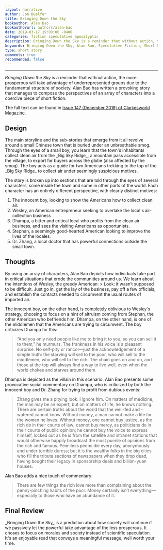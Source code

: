 ```yaml
---
layout: narrative
author: Jon Duelfer
title: Bringing Down the Sky
bookauthor: Alan Bao
bookauthorurl: authors/alan-bao
date: 2019-03-17 19:00:00 -0400
categories: fiction speculative apocalyptic
description: Bringing Down the Sky is a reminder that without action, the more prosperous will take advantage of underrepresented groups due to the fundamental structure of society.
keywords: Bringing Down the Sky, Alan Bao, Speculative Fiction, Short Story, review
type: short story
comments: true
recommended: false
---
```

<hr/>

_Bringing Down the Sky_ is a reminder that without action, the more prosperous will take advantage of underrepresented groups due to the fundamental structure of society. Alan Bao has written a provoking story that manages to compose the perspectives of an array of characters into a coercive piece of short fiction.

The full text can be found in [Issue 147 (December 2019) of Clarkesworld Magazine](http://clarkesworldmagazine.com/bao_12_18/).

<h2><strong>Design</strong></h2>
The main storyline and the sub-stories that emerge from it all revolve around a small Chinese town that is buried under an unbreathable smog. Through the eyes of a small boy, you learn that the town's inhabitants collect clean air from the _Big Sky Ridge_, a mountain pass accessible from the village, to export for buyers across the globe (also affected by the smog). The boy acts as a guide for two Americans trekking to the top of the _Big Sky Ridge_ to collect air under seemingly suspicious motives.

The story is broken up into sections that are told through the eyes of several characters, some inside the town and some in other parts of the world. Each character has an entirely different perspective, with clearly distinct motives:
1. The innocent boy, looking to show the Americans how to collect clean air.
2. Wesley, an American entrepreneur seeking to overtake the local's air-collection business
3. Dhampa, a bitter and critical local who profits from the clean air business, and sees the visiting Americans as opportunists.
4. Stephan, a seemingly good-hearted American looking to improve the lives of the locales.
5. Dr. Zhang, a local doctor that has powerful connections outside the small town.

<h2><strong>Thoughts</strong></h2>
By using an array of characters, Alan Bao depicts how individuals take part in critical situations that erode the communities around us. We learn about the intentions of Wesley, the greedy American:
> Look: it wasn’t supposed to be difficult. Just go in, get the lay of the business, pay off a few officials, and establish the contacts needed to circumvent the usual routes of imported air.

The innocent boy, on the other hand, is completely oblivious to Wesley's strategy, choosing to focus on a hint of altruism coming from Stephan, the other American who befriends him. Dhampa, on the other hand, is one of the middlemen that the Americans are trying to circumvent. The boy criticizes Dhampa for this:
> “And you only need people like me to bring it to you, so you can sell it to them,” he murmurs. The frankness in his voice is a pleasant surprise. No self-pity or rancor—just the acknowledgement of a simple truth: the starving will sell to the poor, who will sell to the middlemen, who will sell to the rich. The chain goes on and on, and those at the top will always find a way to live well, even when the world chokes and starves around them.

Dhampa is depicted as the villain in this scenario. Alan Bao presents some provocative social commentary on Dhampa, who is criticized by both the innocent boy and Dr. Zhang for trying to profit from dubious events:
> Zhang gives me a pitying look. I ignore him. On matters of medicine, the man may be an expert; but on matters of life, he knows nothing. There are certain truths about the world that the well-fed and -watered cannot know. Without money, a man cannot make a life for the woman he loves. Without money, one cannot buy justice, as the rich do in their courts of law; cannot buy mercy, as politicians do in their courts of public opinion; he cannot buy the voice to express himself, locked out as he is from the satellite and intranet stations that would otherwise happily broadcast the most puerile of opinions from the rich and famous. Penniless peons die every day, anonymously and under terrible duress; but it is the wealthy folks in the big cities who fill the tribute sections of newspapers when they drop dead, having bought their legacy in sponsorship deals and billion-yuan houses.

Alan Bao adds a nice touch of commentary:
> There are few things the rich love more than complaining about the penny-pinching habits of the poor. Money certainly isn’t everything—especially to those who have an abundance of it.

<h2><strong>Final Review</strong></h2>
_Bringing Down the Sky_ is a prediction about how society will continue if we passively let the powerful take advantage of the less prosperous. It choses to focus on morales and society instead of scientific speculation. It's an enjoyable read that conveys a meaningful message, well worth your time.